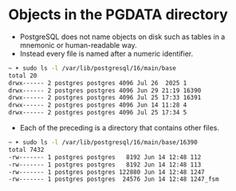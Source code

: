 # Objects in the PGDATA directory

- PostgreSQL does not name objects on disk such as tables in a mnemonic or human-readable way.
- Instead every file is named after a numeric identifier.

```bash
~ ➤ sudo ls -l /var/lib/postgresql/16/main/base
total 20
drwx------ 2 postgres postgres 4096 Jul 26  2025 1
drwx------ 2 postgres postgres 4096 Jun 29 21:19 16390
drwx------ 2 postgres postgres 4096 Jul 25 17:33 16391
drwx------ 2 postgres postgres 4096 Jun 14 11:28 4
drwx------ 2 postgres postgres 4096 Jul 25 17:34 5
```

- Each of the preceding is a directory that contains other files.

```bash
~ ➤ sudo ls -l /var/lib/postgresql/16/main/base/16390
total 7432
-rw------- 1 postgres postgres   8192 Jun 14 12:48 112
-rw------- 1 postgres postgres   8192 Jun 14 12:48 113
-rw------- 1 postgres postgres 122880 Jun 14 12:48 1247
-rw------- 1 postgres postgres  24576 Jun 14 12:48 1247_fsm
```

